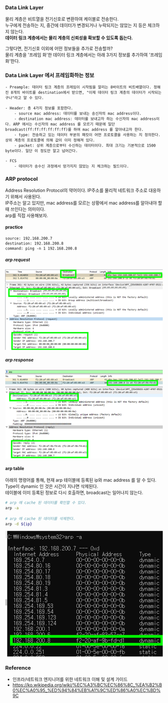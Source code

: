 ### Data Link Layer
물리 계층은 비트열을 전기신호로 변환하여 케이블로 전송한다.  
누구에게 전송하는 지, 중간에 데이터가 변경되거나 누락되지는 않았는 지 등은 체크하지 않는다.  
<b>데이터 링크 계층에서는 물리 계층의 신뢰성을 확보할 수 있도록 돕는다.</b>

그렇다면, 전기신호 이외에 어떤 정보들을 추가로 전송할까?  
물리 계층을 '프레임 화'한 데이터 링크 계층에서는 아래 3가지 정보를 추가하여 '프레임 화'한다.



### Data Link Layer 에서 프레임화하는 정보

~~~
- Preample: 데이터 링크 계층의 프레임이 시작됨을 알리는 8바이트의 비트배열이다. 정해진 8개의 바이트를 destination에서 받으면, "이제 데이터 링크 계층의 데이터가 시작되는구나"라고 알 수 있다.

- Header: 총 4가지 정보를 포함한다.
    - source mac address: 데이터를 보내는 송신자의 mac address이다.
    - destination mac address: 데이터를 보내고자 하는 수신자의 mac address이다. ARP 에서는 수신자의 mac address 를 모르기 때문에 일단 broadcast(ff:ff:ff:ff:ff:ff)를 하여 mac address 를 알아내고자 한다.
    - type: 전송하고 있는 데이터 부분의 패킷이 어떤 프로토콜을 사용하는 지 정의한다. 상위 계층의 프로토콜에 의해 값이 이미 정해져 있다.       
    - packet: 상위 계층으로부터 수신하는 데이터이다. 최대 크기는 기본적으로 1500 byte이다. 일단 이 정도만 알고 넘어간다. 
    
- FCS 
    - 데이터가 송수신 과정에서 망가지지 않았는 지 체크하는 필드이다. 
~~~    
    
    
### ARP protocol
Address Resolution Protocol의 약어이다. IP주소를 물리적 네트워크 주소로 대응하기 위해서 사용된다.  
IP주소는 알고 있지만, mac address를 모르는 상황에서 mac address를 알아내야 할 때 쓰인다는 의미이다.  
arp를 직접 사용해보자.

#### practice
~~~
source: 192.168.200.7
destination: 192.168.200.8
command: ping -n 1 192.168.200.8
~~~

##### arp request  
![arp request wireshark](./img/arp_req.png)

##### arp response  
![arp response wireshark](./img/arp_res.png)

#### arp table
아래의 명령어를 통해, 현재 arp 테이블에 등록된 ip와 mac address 를 알 수 있다.  
Type이 dynamic 인 것은 시간이 지나면 삭제된다.   
테이블에 이미 등록된 정보로 다시 호출하면, broadcast는 일어나지 않는다.   

~~~sh
# arp 에 cache 된 데이터를 확인할 수 있다.
arp -a

# arp 에 cache 된 데이터를 삭제한다.
arp -d ${ip}
~~~

![arp cache wireshark](./img/arp_cache.png)



### Reference
- 인프라/네트워크 엔지니어를 위한 네트워크 이해 및 설계 가이드
- https://ko.wikipedia.org/wiki/%EC%A3%BC%EC%86%8C_%EA%B2%B0%EC%A0%95_%ED%94%84%EB%A1%9C%ED%86%A0%EC%BD%9C